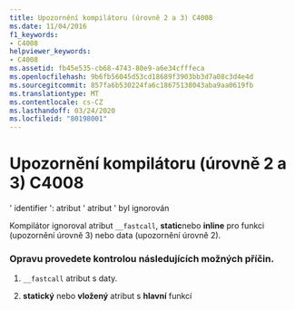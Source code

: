 ```yaml
---
title: Upozornění kompilátoru (úrovně 2 a 3) C4008
ms.date: 11/04/2016
f1_keywords:
- C4008
helpviewer_keywords:
- C4008
ms.assetid: fb45e535-cb68-4743-80e9-a6e34cfffeca
ms.openlocfilehash: 9b6fb56045d53cd18689f3903bb3d7a08c3d4e4d
ms.sourcegitcommit: 857fa6b530224fa6c18675138043aba9aa0619fb
ms.translationtype: MT
ms.contentlocale: cs-CZ
ms.lasthandoff: 03/24/2020
ms.locfileid: "80198001"
---
```

# <a name="compiler-warning-levels-2-and-3-c4008"></a>Upozornění kompilátoru (úrovně 2 a 3) C4008

' identifier ': atribut ' atribut ' byl ignorován

Kompilátor ignoroval atribut `__fastcall`, **static**nebo **inline** pro funkci (upozornění úrovně 3) nebo data (upozornění úrovně 2).

### <a name="to-fix-by-checking-the-following-possible-causes"></a>Opravu provedete kontrolou následujících možných příčin.

1. `__fastcall` atribut s daty.

1. **statický** nebo **vložený** atribut s **hlavní** funkcí
